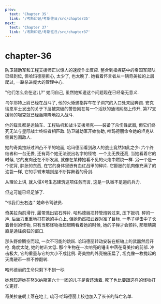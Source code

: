 ```yaml
---
prev:
  text: 'Chapter 35'
  link: '/考斯印记/考斯往日/src/chapter35'
next:
  text: 'Chapter 37'
  link: '/考斯印记/考斯往日/src/chapter37'
---
```


# chapter-36

防卫辅助军和工程支援师正以惊人的速度作出反应. 整合到指挥链中的帝国军部队已经到位, 但哈玛德丽担心, 太少了, 也太晚了. 她看着怀言者从一辆奇美拉的上层爬过, 一路杀进庞大的管理中心.

"他们怎么会在这儿?" 她问自己, 虽然她知道这个问题现在已经毫无意义.

乌尔耶特上尉已经在战斗了, 他的火蜥蜴指挥车在子洞穴的入口处来回奔跑. 安克瑞恩军士发出的关于下层被突破的警告刚在每一个活跃的通讯网络上传开, 第77支援师的坦克就已经轰隆隆地投入战斗.

他的载具都是运输车、工程钻机和战斗支援坦克——装备了杀伤性武器, 但它们终究无法与星际战士终结者相匹敌. 防卫辅助军开始协助, 哈玛德丽命令她的坦克从侧翼包围敌人.

她的奇美拉跃过凹凸不平的地面, 哈玛德丽看到敌人的战士竟然如此之少: 六个终结者和一台无畏, 还有两个她无法说出名字的怪物. 一个比无畏还高, 当她看着它的时候, 它的皮肉还在不断发黑, 就像在某种她看不见的火焰中燃烧一样. 另一个是一个驼背, 肿胀的东西, 在它的身体里嵌有血红战甲的碎片. 它膨胀的肌肉像充满了的油袋一样, 它的手臂末端则是不断挥舞着的骨剑.

从理论上讲, 就入侵X号生态建筑这项任务而言, 这是一队微不足道的兵力.

但这可能已经足够了.

"带我们去右边." 她命令驾驶员.

奇美拉向前滑行, 履带溅出岩石碎片. 哈玛德丽把转管炮转过来, 压下扳机. 砰的一声, 后坐力重重地打在她的手心上, 但她仍然把武器对准了目标. 一串子弹击中了长着骨剑的怪物, 只有当那怪物抬起眼睛看着她的时候, 她的子弹才会颤抖, 那眼睛简直是通往疯狂的窗口.

那头野兽腾空而起, 一次不可能的跳跃. 哈玛德丽转动安装在枢轴上的武器然后开枪. 角度太陡, 她的射击太低. 那个生物在一次响亮的锤击中落在奇美拉的前部. 冲击极大, 它的重量与它的大小不成比例. 奇美拉的外壳被压扁了, 坦克像一枚抛起的天鹰硬币一样不停翻转.

哈玛德丽的生命只剩下不到一秒.

她想知道她在努米纳斯第六十一团的儿子是否还活着. 死了也比要跟这样的怪物打仗更好.

奇美拉底朝上落在地上, 琉可·哈玛德丽上校也加入了长长的阵亡名单.
